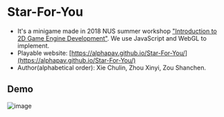 # Star-For-You
- It's a minigame made in 2018 NUS summer workshop ["Introduction to 2D Game Engine Development"](http://depts.washington.edu/csscts/tmp/NUS/). We use JavaScript and WebGL to implement.
- Playable website: [https://alphapav.github.io/Star-For-You/](https://alphapav.github.io/Star-For-You/)
- Author(alphabetical order): Xie Chulin, Zhou Xinyi, Zou Shanchen.
## Demo
![image](screenShot/demo.gif)
